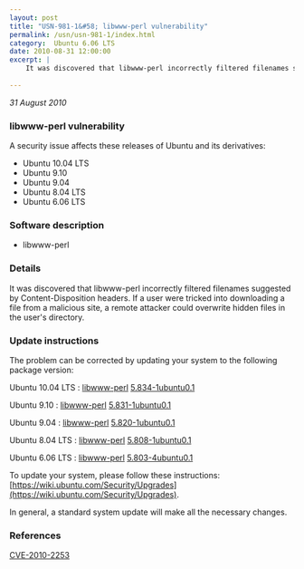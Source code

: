 ```yaml
---
layout: post
title: "USN-981-1&#58; libwww-perl vulnerability"
permalink: /usn/usn-981-1/index.html
category:  Ubuntu 6.06 LTS
date: 2010-08-31 12:00:00
excerpt: |
    It was discovered that libwww-perl incorrectly filtered filenames suggested by Content-Disposition headers. If a user were tricked into downloading a file from a malicious site, a remote attacker could overwrite hidden files in the user&#39;s directory. 
    
--- 
```

 
 

*31 August 2010*

### libwww-perl vulnerability

A security issue affects these releases of Ubuntu and its derivatives:

* Ubuntu 10.04 LTS
* Ubuntu 9.10
* Ubuntu 9.04
* Ubuntu 8.04 LTS
* Ubuntu 6.06 LTS

### Software description

* libwww-perl 

### Details

It was discovered that libwww-perl incorrectly filtered filenames suggested by Content-Disposition headers. If a user were tricked into downloading a file from a malicious site, a remote attacker could overwrite hidden files in the user&#39;s directory. 

### Update instructions

The problem can be corrected by updating your system to the following package version:

Ubuntu 10.04 LTS
 : [libwww-perl](https://launchpad.net/ubuntu/+source/libwww-perl) <span> [5.834-1ubuntu0.1](https://launchpad.net/ubuntu/+source/libwww-perl/5.834-1ubuntu0.1) </span> 

Ubuntu 9.10
 : [libwww-perl](https://launchpad.net/ubuntu/+source/libwww-perl) <span> [5.831-1ubuntu0.1](https://launchpad.net/ubuntu/+source/libwww-perl/5.831-1ubuntu0.1) </span> 

Ubuntu 9.04
 : [libwww-perl](https://launchpad.net/ubuntu/+source/libwww-perl) <span> [5.820-1ubuntu0.1](https://launchpad.net/ubuntu/+source/libwww-perl/5.820-1ubuntu0.1) </span> 

Ubuntu 8.04 LTS
 : [libwww-perl](https://launchpad.net/ubuntu/+source/libwww-perl) <span> [5.808-1ubuntu0.1](https://launchpad.net/ubuntu/+source/libwww-perl/5.808-1ubuntu0.1) </span> 

Ubuntu 6.06 LTS
 : [libwww-perl](https://launchpad.net/ubuntu/+source/libwww-perl) <span> [5.803-4ubuntu0.1](https://launchpad.net/ubuntu/+source/libwww-perl/5.803-4ubuntu0.1) </span> 

To update your system, please follow these instructions: [https://wiki.ubuntu.com/Security/Upgrades](https://wiki.ubuntu.com/Security/Upgrades).

In general, a standard system update will make all the necessary changes. 

### References

 
 [CVE-2010-2253](http://people.ubuntu.com/~ubuntu-security/cve/CVE-2010-2253)
 


